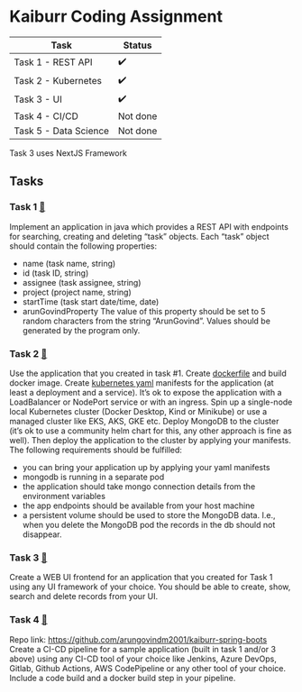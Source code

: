 # Kaiburr Coding Assignment

| Task    | Status |
| -------- | ------- |
| Task 1 - REST API | ✔️ |
| Task 2 - Kubernetes | ✔️ |
| Task 3 - UI | ✔️ |
| Task 4 - CI/CD | Not done |
| Task 5 - Data Science | Not done |

Task 3 uses NextJS Framework

## Tasks
### Task 1 [🔗](https://github.com/arungovindm2001/kaiburr-coding-assignment/tree/main/Task-1)
Implement an application in java which provides a REST API with endpoints for searching, creating and deleting “task” objects. Each “task” object should contain the following properties:
- name (task name, string)
- id (task ID, string)
- assignee (task assignee, string)
- project (project name, string)
- startTime (task start date/time, date)
- arunGovindProperty The value of this property should be set to 5 random characters from the string “ArunGovind”. Values should be generated by the program only.

### Task 2 [🔗](https://github.com/arungovindm2001/kaiburr-coding-assignment/tree/main/Task-2)
Use the application that you created in task #1. Create [dockerfile](https://github.com/arungovindm2001/kaiburr-coding-assignment/blob/main/Code/backend/Dockerfile) and build docker image. Create [kubernetes yaml](https://github.com/arungovindm2001/kaiburr-coding-assignment/blob/main/Code/backend/deployment.yaml) manifests for the application (at least a deployment and a service). It’s
ok to expose the application with a LoadBalancer or NodePort service or with an ingress. Spin up a single-node local Kubernetes cluster (Docker Desktop, Kind or Minikube) or use a
managed cluster like EKS, AKS, GKE etc. Deploy MongoDB to the cluster (it’s ok to use a community helm chart for this, any other approach is fine as well). Then deploy the application
to the cluster by applying your manifests. The following requirements should be fulfilled:
- you can bring your application up by applying your yaml manifests
- mongodb is running in a separate pod
- the application should take mongo connection details from the environment variables
- the app endpoints should be available from your host machine
- a persistent volume should be used to store the MongoDB data. I.e., when you delete the MongoDB pod the records in the db should not disappear.

### Task 3 [🔗](https://github.com/arungovindm2001/kaiburr-coding-assignment/tree/main/Task-3)
Create a WEB UI frontend for an application that you created for Task 1 using any UI framework of your choice. You should be able to create, show, search and delete records from your UI.

### Task 4 [🔗](https://github.com/arungovindm2001/kaiburr-coding-assignment/tree/main/Task-4)
Repo link: https://github.com/arungovindm2001/kaiburr-spring-boots
Create a CI-CD pipeline for a sample application (built in task 1 and/or 3 above) using any CI-CD tool of your choice like Jenkins, Azure DevOps, Gitlab, Github Actions, AWS CodePipeline or any other tool of your choice. Include a code build and a docker build step in your pipeline.